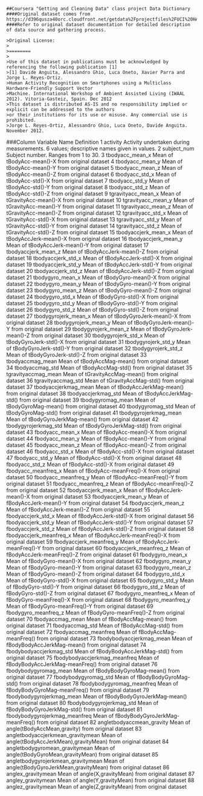 		
	##Coursera "Getting and Cleaning Data" class project Data Dictionary	
	####Original dataset comes from https://d396qusza40orc.cloudfront.net/getdata%2Fprojectfiles%2FUCI%20HAR%20Dataset.zip	
	####Refer to original dataset documentation for detailed description of data source and gathering process.	
		
	>Original License:	
	>	
	>========	
	>	
	>Use of this dataset in publications must be acknowledged by referencing the following publication [1] 	
	>[1] Davide Anguita, Alessandro Ghio, Luca Oneto, Xavier Parra and Jorge L. Reyes-Ortiz. 	
	>Human Activity Recognition on Smartphones using a Multiclass Hardware-Friendly Support Vector	
	>Machine. International Workshop of Ambient Assisted Living (IWAAL 2012). Vitoria-Gasteiz, Spain. Dec 2012	
	>This dataset is distributed AS-IS and no responsibility implied or explicit can be addressed to the authors 	
	>or their institutions for its use or misuse. Any commercial use is prohibited.	
	>Jorge L. Reyes-Ortiz, Alessandro Ghio, Luca Oneto, Davide Anguita. November 2012.	
		
		
###Column	Variable Name	Definition
1	activity	                Activity undertaken during measurements. 6 values; descriptive names given in values.
2	subject_num	              Subject number. Ranges from 1 to 30.
3	tbodyacc_mean_x	          Mean of tBodyAcc-mean()-X from original dataset
4	tbodyacc_mean_y	          Mean of tBodyAcc-mean()-Y from original dataset
5	tbodyacc_mean_z	          Mean of tBodyAcc-mean()-Z from original dataset
6	tbodyacc_std_x	          Mean of tBodyAcc-std()-X from original dataset
7	tbodyacc_std_y	          Mean of tBodyAcc-std()-Y from original dataset
8	tbodyacc_std_z	          Mean of tBodyAcc-std()-Z from original dataset
9	tgravityacc_mean_x	      Mean of tGravityAcc-mean()-X from original dataset
10	tgravityacc_mean_y	    Mean of tGravityAcc-mean()-Y from original dataset
11	tgravityacc_mean_z	    Mean of tGravityAcc-mean()-Z from original dataset
12	tgravityacc_std_x	      Mean of tGravityAcc-std()-X from original dataset
13	tgravityacc_std_y	      Mean of tGravityAcc-std()-Y from original dataset
14	tgravityacc_std_z	      Mean of tGravityAcc-std()-Z from original dataset
15	tbodyaccjerk_mean_x	    Mean of tBodyAccJerk-mean()-X from original dataset
16	tbodyaccjerk_mean_y	    Mean of tBodyAccJerk-mean()-Y from original dataset
17	tbodyaccjerk_mean_z	    Mean of tBodyAccJerk-mean()-Z from original dataset
18	tbodyaccjerk_std_x	    Mean of tBodyAccJerk-std()-X from original dataset
19	tbodyaccjerk_std_y	    Mean of tBodyAccJerk-std()-Y from original dataset
20	tbodyaccjerk_std_z	    Mean of tBodyAccJerk-std()-Z from original dataset
21	tbodygyro_mean_x	      Mean of tBodyGyro-mean()-X from original dataset
22	tbodygyro_mean_y	      Mean of tBodyGyro-mean()-Y from original dataset
23	tbodygyro_mean_z	      Mean of tBodyGyro-mean()-Z from original dataset
24	tbodygyro_std_x	        Mean of tBodyGyro-std()-X from original dataset
25	tbodygyro_std_y	        Mean of tBodyGyro-std()-Y from original dataset
26	tbodygyro_std_z	        Mean of tBodyGyro-std()-Z from original dataset
27	tbodygyrojerk_mean_x	  Mean of tBodyGyroJerk-mean()-X from original dataset
28	tbodygyrojerk_mean_y	  Mean of tBodyGyroJerk-mean()-Y from original dataset
29	tbodygyrojerk_mean_z	  Mean of tBodyGyroJerk-mean()-Z from original dataset
30	tbodygyrojerk_std_x	    Mean of tBodyGyroJerk-std()-X from original dataset
31	tbodygyrojerk_std_y	    Mean of tBodyGyroJerk-std()-Y from original dataset
32	tbodygyrojerk_std_z	    Mean of tBodyGyroJerk-std()-Z from original dataset
33	tbodyaccmag_mean	      Mean of  tBodyAccMag-mean() from original dataset
34	tbodyaccmag_std	        Mean of tBodyAccMag-std() from original dataset
35	tgravityaccmag_mean	    Mean of tGravityAccMag-mean() from original dataset
36	tgravityaccmag_std	    Mean of tGravityAccMag-std() from original dataset
37	tbodyaccjerkmag_mean	  Mean of tBodyAccJerkMag-mean() from original dataset
38	tbodyaccjerkmag_std	    Mean of tBodyAccJerkMag-std() from original dataset
39	tbodygyromag_mean	      Mean of tBodyGyroMag-mean() from original dataset
40	tbodygyromag_std	      Mean of tBodyGyroMag-std() from original dataset
41	tbodygyrojerkmag_mean  	Mean of tBodyGyroJerkMag-mean() from original dataset
42	tbodygyrojerkmag_std  	Mean of tBodyGyroJerkMag-std() from original dataset
43	fbodyacc_mean_x	        Mean of fBodyAcc-mean()-X from original dataset
44	fbodyacc_mean_y	        Mean of fBodyAcc-mean()-Y from original dataset
45	fbodyacc_mean_z	        Mean of fBodyAcc-mean()-Z from original dataset
46	fbodyacc_std_x	        Mean of fBodyAcc-std()-X from original dataset
47	fbodyacc_std_y	        Mean of fBodyAcc-std()-X from original dataset
48	fbodyacc_std_z	        Mean of fBodyAcc-std()-X from original dataset
49	fbodyacc_meanfreq_x	    Mean of fBodyAcc-meanFreq()-X from original dataset
50	fbodyacc_meanfreq_y	    Mean of fBodyAcc-meanFreq()-Y from original dataset
51	fbodyacc_meanfreq_z	    Mean of fBodyAcc-meanFreq()-Z from original dataset
52	fbodyaccjerk_mean_x	    Mean of fBodyAccJerk-mean()-X from original dataset
53	fbodyaccjerk_mean_y	    Mean of fBodyAccJerk-mean()-Y from original dataset
54	fbodyaccjerk_mean_z	    Mean of fBodyAccJerk-mean()-Z from original dataset
55	fbodyaccjerk_std_x	    Mean of fBodyAccJerk-std()-X from original dataset
56	fbodyaccjerk_std_y	    Mean of fBodyAccJerk-std()-Y from original dataset
57	fbodyaccjerk_std_z	    Mean of fBodyAccJerk-std()-Z from original dataset
58	fbodyaccjerk_meanfreq_x	Mean of fBodyAccJerk-meanFreq()-X from original dataset
59	fbodyaccjerk_meanfreq_y	Mean of fBodyAccJerk-meanFreq()-Y from original dataset
60	fbodyaccjerk_meanfreq_z	Mean of fBodyAccJerk-meanFreq()-Z from original dataset
61	fbodygyro_mean_x	      Mean of fBodyGyro-mean()-X from original dataset
62	fbodygyro_mean_y      	Mean of fBodyGyro-mean()-Y from original dataset
63	fbodygyro_mean_z	      Mean of fBodyGyro-mean()-Z from original dataset
64	fbodygyro_std_x	        Mean of fBodyGyro-std()-X from original dataset
65	fbodygyro_std_y	        Mean of fBodyGyro-std()-Y from original dataset
66	fbodygyro_std_z	        Mean of fBodyGyro-std()-Z from original dataset
67	fbodygyro_meanfreq_x	  Mean of fBodyGyro-meanFreq()-X from original dataset
68	fbodygyro_meanfreq_y	  Mean of fBodyGyro-meanFreq()-Y from original dataset
69	fbodygyro_meanfreq_z	  Mean of fBodyGyro-meanFreq()-Z from original dataset
70	fbodyaccmag_mean      	Mean of fBodyAccMag-mean() from original dataset
71	fbodyaccmag_std	        Mean of fBodyAccMag-std() from original dataset
72	fbodyaccmag_meanfreq	  Mean of fBodyAccMag-meanFreq() from original dataset
73	fbodybodyaccjerkmag_mean      Mean of fBodyBodyAccJerkMag-mean() from original dataset
74	fbodybodyaccjerkmag_std	      Mean of fBodyBodyAccJerkMag-std() from original dataset
75	fbodybodyaccjerkmag_meanfreq	Mean of fBodyBodyAccJerkMag-meanFreq() from original dataset
76	fbodybodygyromag_mean	        Mean of fBodyBodyGyroMag-mean() from original dataset
77	fbodybodygyromag_std	        Mean of fBodyBodyGyroMag-std() from original dataset
78	fbodybodygyromag_meanfreq	    Mean of fBodyBodyGyroMag-meanFreq() from original dataset
79	fbodybodygyrojerkmag_mean	    Mean of fBodyBodyGyroJerkMag-mean() from original dataset
80	fbodybodygyrojerkmag_std	    Mean of fBodyBodyGyroJerkMag-std() from original dataset
81	fbodybodygyrojerkmag_meanfreq	Mean of fBodyBodyGyroJerkMag-meanFreq() from original dataset
82	angletbodyaccmean_gravity	    Mean of angle(tBodyAccMean,gravity) from original dataset
83	angletbodyaccjerkmean_gravitymean	    Mean of angle(tBodyAccJerkMean),gravityMean) from original dataset
84	angletbodygyromean_gravitymean	      Mean of angle(tBodyGyroMean,gravityMean) from original dataset
85	angletbodygyrojerkmean_gravitymean	  Mean of angle(tBodyGyroJerkMean,gravityMean) from original dataset
86	anglex_gravitymean	    Mean of angle(X,gravityMean) from original dataset
87	angley_gravitymean	    Mean of angle(Y,gravityMean) from original dataset
88	anglez_gravitymean	    Mean of angle(Z,gravityMean) from original dataset
